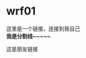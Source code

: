 # wrf01
<html>
  <body>
    <a>这里是一个链接，连接到我自己</a><br />
    <b>我是分割线~~~~~</b><br />
    <p>这是<a >朋友链接</a></p>
  </body>
</html>
